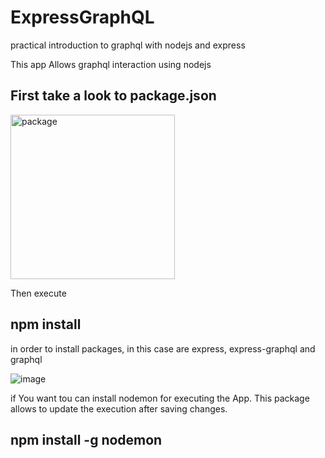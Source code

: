 # ExpressGraphQL
practical introduction to graphql with nodejs and express

This app Allows graphql interaction using nodejs

## First take a look to package.json
<img width="263" alt="package" src="https://user-images.githubusercontent.com/25799227/55892826-ac854c00-5b7c-11e9-984f-fb8d2ac192b1.PNG">

Then execute <h2> npm install </h2> in order to install packages, in this case are express, express-graphql and graphql

![image](https://user-images.githubusercontent.com/25799227/55893119-46e58f80-5b7d-11e9-9bba-bc367a02f171.png)

if You want tou can install nodemon for executing the App. This package allows to update the execution after saving changes.

<h2>npm install -g nodemon</h2>
